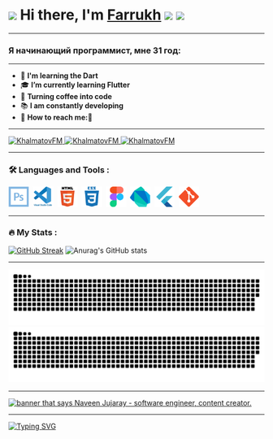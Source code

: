 <h1>
   <img src="https://media.giphy.com/media/MRHQcGpKOqJHhDD0R4/giphy.gif" width="100px"/>
  Hi there, I'm <a href="https://github.com/KHALMATOV-FARRUKH" >Farrukh</a>
  <img src="https://media.giphy.com/media/hvRJCLFzcasrR4ia7z/giphy.gif" width="50px"/>
  <img src="https://media.giphy.com/media/hUFZ3qsAOUS8kn8R9h/giphy.gif" width="130px"/>
</h1>

___

<h3 align="left">Я начинающий программист, мне 31 год:</h3>

___

- :dart: __I'm learning the Dart__
- :mortar_board: **I’m currently learning Flutter**
- :crystal_ball: **Turning coffee into code**
- :books: **I am constantly developing**
- :speech_balloon: **How to reach me:**:small_red_triangle_down:

___

 <a href="https://t.me/KhalmatovFM"> 
  <img src="https://img.shields.io/badge/Telegram-00BFFF?style=for-the-badge&logo=Telegram&logoColor=black" alt="KhalmatovFM"> </a>

<a href="https://www.instagram.com/khalmatov.farrukh/"> 
 <img src="https://img.shields.io/badge/WhatsApp-32CD32?style=for-the-badge&logo=WhatsApp&logoColor=black" alt="KhalmatovFM"> </a>

<a href="https://www.instagram.com/khalmatov.farrukh/"> 
 <img src="https://img.shields.io/badge/Instagram-FF1493?style=for-the-badge&logo=Instagram&logoColor=black" alt="KhalmatovFM"> </a>
 
___


### :hammer_and_wrench: Languages and Tools :
<div> 
  <img src="https://github.com/devicons/devicon/blob/master/icons/photoshop/photoshop-line.svg" title="Photoshop" **alt="Photoshop" width="40" height="40"/>&nbsp;
  <img src="https://github.com/devicons/devicon/blob/master/icons/vscode/vscode-original-wordmark.svg" title="VScode" **alt="VScode" width="40" height="40"/>&nbsp;
  <img src="https://github.com/devicons/devicon/blob/master/icons/html5/html5-original-wordmark.svg"  title="HTML5" **alt="HTML5" width="40" height="40"/>&nbsp;
  <img src="https://github.com/devicons/devicon/blob/master/icons/css3/css3-plain-wordmark.svg"  title="CSS3" alt="CSS" width="40" height="40"/>&nbsp;
  <img src="https://github.com/devicons/devicon/blob/master/icons/figma/figma-original.svg"  title="Figma" alt="Figma" width="40" height="40"/>&nbsp;
  <img src="https://github.com/devicons/devicon/blob/master/icons/dart/dart-original.svg" title="Dart" **alt="Dart" width="40" height="40"/>&nbsp;
  <img src="https://github.com/devicons/devicon/blob/master/icons/flutter/flutter-original.svg" title="Flutter" **alt="Flutter" width="40" height="40"/>&nbsp;
  <img src="https://github.com/devicons/devicon/blob/master/icons/git/git-original.svg" title="Git" **alt="Git" width="40" height="40"/>&nbsp;
</div>

___


### :fire: My Stats :
[![GitHub Streak](https://github-readme-streak-stats.herokuapp.com?user=KHALMATOV-FARRUKH&theme=neon-dark&hide_border=%D0%BB%D0%BE%D0%B6%D1%8C&border_radius=5&date_format=j%20M%5B%20Y%5D&%D0%B3%D1%80%D0%B0%D0%BD%D0%B8%D1%86%D0%B0=AFAFAF)](https://git.io/streak-stats) ![Anurag's GitHub stats](https://github-readme-stats.vercel.app/api?username=KHALMATOV-FARRUKH&show_icons=true&theme=algolia)

___

<a target="_blank" rel="noopener noreferrer nofollow" href="https://raw.githubusercontent.com/teuchezh/teuchezh/output/github-contribution-grid-snake-dark.svg#gh-dark-mode-only"><img src="https://raw.githubusercontent.com/teuchezh/teuchezh/output/github-contribution-grid-snake-dark.svg#gh-dark-mode-only" alt="вклад github сетка змеиная анимация" style="max-width: 100%;"></a>
<a target="_blank" rel="noopener noreferrer nofollow" href="https://raw.githubusercontent.com/teuchezh/teuchezh/output/github-contribution-grid-snake.svg#gh-light-mode-only"><img src="https://raw.githubusercontent.com/teuchezh/teuchezh/output/github-contribution-grid-snake.svg#gh-light-mode-only" alt="вклад github сетка змеиная анимация" style="max-width: 100%;"></a>

___

<p dir="auto"><a target="_blank" rel="noopener noreferrer" href="https://github.com/naveenjujaray/naveenjujaray/blob/master/cropped.png?raw=true"><img src="https://github.com/naveenjujaray/naveenjujaray/raw/master/cropped.png?raw=true" alt="banner that says Naveen Jujaray - software engineer, content creator." style="max-width: 100%;"></a></p>

___

<a href="https://git.io/typing-svg"><img src="https://readme-typing-svg.herokuapp.com?font=Fira+Code&duration=4999&pause=1500&color=00BFFF&center=&vCenter=&width=525&lines=The+programmer+is+fed+by+the+hands...+and+%E2%98%95" alt="Typing SVG" /></a>

